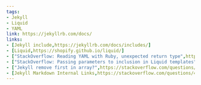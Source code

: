 ```yaml
---
tags:
- Jekyll
- Liquid
- YAML
link: https://jekyllrb.com/docs/
links:
- [Jekyll include,https://jekyllrb.com/docs/includes/]
- [Liquid,https://shopify.github.io/liquid/]
- ["StackOverflow: Reading YAML with Ruby, unexpected return type",https://stackoverflow.com/questions/38252537/reading-yaml-with-ruby-unexpected-return-type]
- ["StackOverflow: Passing parameters to inclusion in Liquid templates",https://stackoverflow.com/questions/21976330/passing-parameters-to-inclusion-in-liquid-templates]
- ["Jekyll remove first in array?",https://stackoverflow.com/questions/44875698/jekyll-remove-first-in-array]
- [Jekyll Markdown Internal Links,https://stackoverflow.com/questions/4629675/jekyll-markdown-internal-links]
---
```

